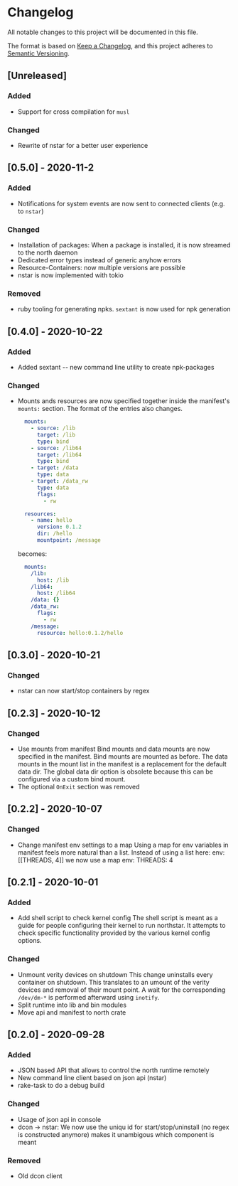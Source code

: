 
# Changelog
All notable changes to this project will be documented in this file.

The format is based on [Keep a Changelog](https://keepachangelog.com/en/1.0.0/),
and this project adheres to [Semantic Versioning](https://semver.org/spec/v2.0.0.html).

## [Unreleased]
### Added
* Support for cross compilation for `musl`

### Changed
* Rewrite of nstar for a better user experience

## [0.5.0] - 2020-11-2
### Added
* Notifications for system events are now sent to connected clients (e.g. to `nstar`)

### Changed
* Installation of packages:
  When a package is installed, it is now streamed to the north daemon
* Dedicated error types instead of generic anyhow errors
* Resource-Containers: now multiple versions are possible
* nstar is now implemented with tokio

### Removed
* ruby tooling for generating npks. `sextant` is now used for npk generation

## [0.4.0] - 2020-10-22
### Added
- Added sextant -- new command line utility to create npk-packages

### Changed
- Mounts ands resources are now specified together inside  the manifest's
  `mounts:` section. The format of the entries also changes.

  ```yaml
    mounts:
      - source: /lib
        target: /lib
        type: bind
      - source: /lib64
        target: /lib64
        type: bind
      - target: /data
        type: data
      - target: /data_rw
        type: data
        flags:
          - rw

    resources:
      - name: hello
        version: 0.1.2
        dir: /hello
        mountpoint: /message
  ```

  becomes:

  ```yaml
    mounts:
      /lib:
        host: /lib
      /lib64:
        host: /lib64
      /data: {}
      /data_rw:
        flags:
          - rw
      /message:
        resource: hello:0.1.2/hello
  ```

## [0.3.0] - 2020-10-21
### Changed
- nstar can now start/stop containers by regex

## [0.2.3] - 2020-10-12
### Changed
- Use mounts from manifest
  Bind mounts and data mounts are now specified in the manifest.
  Bind mounts are mounted as before. The data mounts in the
  mount list in the manifest is a replacement for the default
  data dir. The global data dir option is obsolete because this can
  be configured via a custom bind mount.
- The optional `OnExit` section was removed

## [0.2.2] - 2020-10-07
### Changed
- Change manifest env settings to a map
  Using a map for env variables in manifest feels more natural
  than a list.
  Instead of using a list here:
    env: [[THREADS, 4]]
  we now use a map
    env:
      THREADS: 4

## [0.2.1] - 2020-10-01
### Added
- Add shell script to check kernel config
  The shell script is meant as a guide for people configuring
  their kernel to run northstar. It attempts to check specific
  functionality provided by the various kernel config options.

### Changed
- Unmount verity devices on shutdown
  This change uninstalls every container on shutdown. This translates to an
  umount of the verity devices and removal of their mount point. A wait
  for the corresponding `/dev/dm-*` is performed afterward using `inotify`.
- Split runtime into lib and bin modules
- Move api and manifest to north crate

## [0.2.0] - 2020-09-28
### Added
- JSON based API that allows to control the north runtime remotely
- New command line client based on json api (nstar)
- rake-task to do a debug build

### Changed
- Usage of json api in console
- dcon -> nstar: We now use the uniqu id for start/stop/uninstall
  (no regex is constructed anymore)
  makes it unambigous which component is meant

### Removed
- Old dcon client
